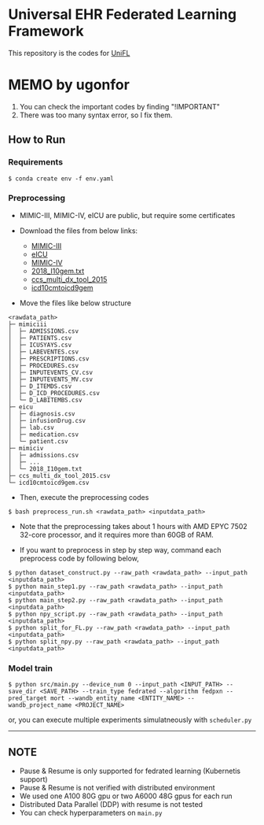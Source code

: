 # Universal EHR Federated Learning Framework
This repository is the codes for [UniFL](https://arxiv.org/abs/2211.07300)

# MEMO by ugonfor

1. You can check the important codes by finding "!IMPORTANT"
2. There was too many syntax error, so I fix them.





## How to Run
### Requirements
```
$ conda create env -f env.yaml
```

### Preprocessing
- MIMIC-III, MIMIC-IV, eICU are public, but require some certificates
- Download the files from below links: 
    - [MIMIC-III](https://physionet.org/content/mimiciii/1.4/)
    - [eICU](https://physionet.org/content/eicu-crd/2.0/)
    - [MIMIC-IV](https://physionet.org/content/mimiciv/0.3/)
    - [2018_I10gem.txt](https://www.cms.gov/Medicare/Coding/ICD10/Downloads/2018-ICD-10-CM-General-Equivalence-Mappings.zip)
    - [ccs_multi_dx_tool_2015](https://www.hcup-us.ahrq.gov/toolssoftware/ccs/Multi_Level_CCS_2015.zip)
    - [icd10cmtoicd9gem](https://data.nber.org/gem/icd10cmtoicd9gem.csv)

- Move the files like below structure
```
<rawdata_path>
├─ mimiciii
│  ├─ ADMISSIONS.csv
│  ├─ PATIENTS.csv
│  ├─ ICUSYAYS.csv
│  ├─ LABEVENTES.csv
│  ├─ PRESCRIPTIONS.csv
│  ├─ PROCEDURES.csv
│  ├─ INPUTEVENTS_CV.csv
│  ├─ INPUTEVENTS_MV.csv
│  ├─ D_ITEMDS.csv
│  ├─ D_ICD_PROCEDURES.csv
│  └─ D_LABITEMBS.csv
├─ eicu
│  ├─ diagnosis.csv
│  ├─ infusionDrug.csv
│  ├─ lab.csv
│  ├─ medication.csv
│  └─ patient.csv
├─ mimiciv
│  ├─ admissions.csv
│  ├─ ...
│  └─ 2018_I10gem.txt
├─ ccs_multi_dx_tool_2015.csv
└─ icd10cmtoicd9gem.csv

```

- Then, execute the preprocessing codes
```
$ bash preprocess_run.sh <rawdata_path> <inputdata_path>
```
- Note that the preprocessing takes about 1 hours with AMD EPYC 7502 32-core processor, and it requires more than 60GB of RAM.

- If you want to preprocess in step by step way, command each preprocess code by following below,
```
$ python dataset_construct.py --raw_path <rawdata_path> --input_path <inputdata_path>
$ python main_step1.py --raw_path <rawdata_path> --input_path <inputdata_path>
$ python main_step2.py --raw_path <rawdata_path> --input_path <inputdata_path>
$ python npy_script.py --raw_path <rawdata_path> --input_path <inputdata_path>
$ python split_for_FL.py --raw_path <rawdata_path> --input_path <inputdata_path>
$ python split_npy.py --raw_path <rawdata_path> --input_path <inputdata_path>
```


### Model train
```
$ python src/main.py --device_num 0 --input_path <INPUT_PATH> --save_dir <SAVE_PATH> --train_type fedrated --algorithm fedpxn --pred_target mort --wandb_entity_name <ENTITY_NAME> --wandb_project_name <PROJECT_NAME>
```
or, you can execute multiple experiments simulatneously with `scheduler.py`

---
## NOTE
- Pause & Resume is only supported for fedrated learning (Kubernetis support)
- Pause & Resume is not verified with distributed environment
- We used one A100 80G gpu or two A6000 48G gpus for each run
- Distributed Data Parallel (DDP) with resume is not tested
- You can check hyperparameters on `main.py`